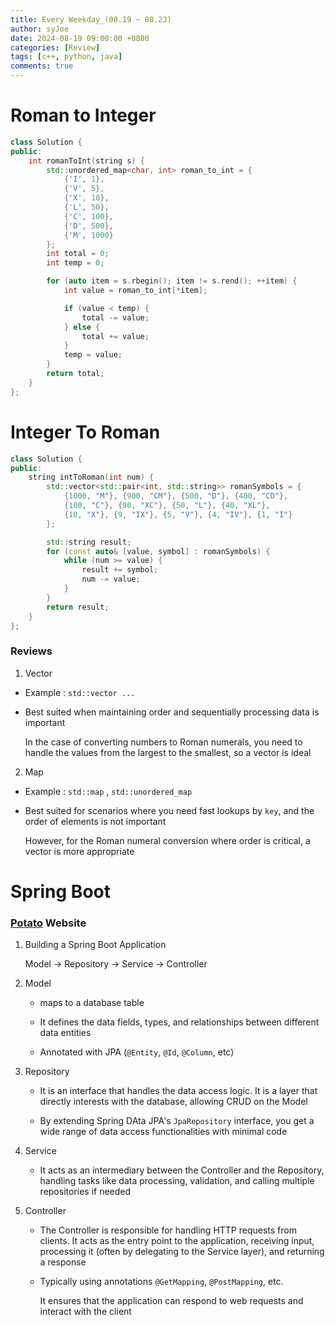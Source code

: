 ```yaml
---
title: Every Weekday_(08.19 ~ 08.23)
author: syJoe
date: 2024-08-19 09:00:00 +0800
categories: [Review]
tags: [c++, python, java]
comments: true
---
```


# Roman to Integer

```c++
class Solution {
public:
    int romanToInt(string s) {
        std::unordered_map<char, int> roman_to_int = {
            {'I', 1},
            {'V', 5},
            {'X', 10},
            {'L', 50},
            {'C', 100},
            {'D', 500},
            {'M', 1000}
        };
        int total = 0;
        int temp = 0;

        for (auto item = s.rbegin(); item != s.rend(); ++item) {
            int value = roman_to_int[*item];

            if (value < temp) {
                total -= value;
            } else {
                total += value;
            }
            temp = value;
        }
        return total;
    }
};
```

# Integer To Roman

```c++
class Solution {
public:
    string intToRoman(int num) {
        std::vector<std::pair<int, std::string>> romanSymbols = {
            {1000, "M"}, {900, "CM"}, {500, "D"}, {400, "CD"},
            {100, "C"}, {90, "XC"}, {50, "L"}, {40, "XL"},
            {10, "X"}, {9, "IX"}, {5, "V"}, {4, "IV"}, {1, "I"}
        };

        std::string result;
        for (const auto& [value, symbol] : romanSymbols) {
            while (num >= value) {
                result += symbol;
                num -= value;
            }
        }
        return result;
    }
};
```

### Reviews

1. Vector 

- Example : ```std::vector ...```

- Best suited when maintaining order and sequentially processing data is important

  In the case of converting numbers to Roman numerals, you need to handle the values from the largest to the smallest, so a vector is ideal

2. Map

- Example : ```std::map``` , ```std::unordered_map```

- Best suited for scenarios where you need fast lookups by `key`, and the order of elements is not important

  However, for the Roman numeral conversion where order is critical, a vector is more appropriate

# Spring Boot 

### [Potato](https://github.com/TrioL1/potato) Website

1. Building a Spring Boot Application

     Model -> Repository -> Service -> Controller


1. Model

    - maps to a database table

    - It defines the data fields, types, and relationships between different data entities

    - Annotated with JPA (`@Entity`, `@Id`, `@Column`, etc)

2. Repository

    - It is an interface that handles the data access logic. It is a layer that directly interests with the database, allowing CRUD on the Model

    - By extending Spring DAta JPA's `JpaRepository` interface, you get a wide range of data access functionalities with minimal code

3. Service

    - It acts as an intermediary between the Controller and the Repository, handling tasks like data processing, validation, and calling multiple repositories if needed

4. Controller

    - The Controller is responsible for handling HTTP requests from clients. It acts as the entry point to the application, receiving input, processing it (often by delegating to the Service layer), and returning a response

    - Typically using annotations `@GetMapping`, `@PostMapping`, etc. 
    
        It ensures that the application can respond to web requests and interact with the client
